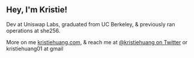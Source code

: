 ## Hey, I'm Kristie!

Dev at Uniswap Labs, graduated from UC Berkeley, & previously ran operations at she256. 

More on me [kristiehuang.com](https://kristiehuang.com/), & reach me at [@kristiehuang on Twitter](https://twitter.com/kristiehuang) or kristiehuang01 at gmail
